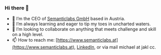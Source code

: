 ### Hi there 👋

- 🔭 I’m the CEO of [Semanticlabs GmbH](https://www.semanticlabs.at/) based in Austria. 
- 🌱 I’m always learning and eager to tip my toes in uncharted waters.
- 👯 I’m looking to collaborate on anything that meets challenge and skill on a high level.
- 📫 How to reach me: [https://www.semanticlabs.at](https://www.semanticlabs.at), [LinkedIn](https://www.linkedin.com/in/michael-jakl-90a67194/), or via mail michael at jakl cc.
